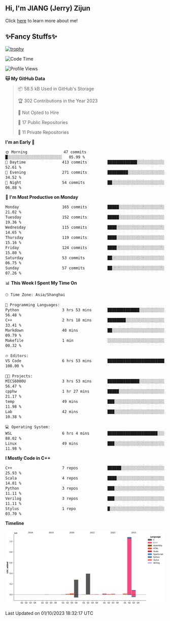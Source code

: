 ## Hi, I'm JIANG (Jerry) Zijun

Click [here](https://jzjerry.github.io/about/) to learn more about me!

## ✨Fancy Stuffs✨
[![trophy](https://github-profile-trophy.vercel.app/?username=jzjerry&theme=onedark)](https://github.com/ryo-ma/github-profile-trophy)
<!--START_SECTION:waka-->
![Code Time](http://img.shields.io/badge/Code%20Time-43%20hrs%2024%20mins-blue)

![Profile Views](http://img.shields.io/badge/Profile%20Views-7-blue)

**🐱 My GitHub Data** 

> 📦 58.5 kB Used in GitHub's Storage 
 > 
> 🏆 302 Contributions in the Year 2023
 > 
> 🚫 Not Opted to Hire
 > 
> 📜 17 Public Repositories 
 > 
> 🔑 11 Private Repositories 
 > 
**I'm an Early 🐤** 

```text
🌞 Morning                47 commits          █░░░░░░░░░░░░░░░░░░░░░░░░   05.99 % 
🌆 Daytime                413 commits         █████████████░░░░░░░░░░░░   52.61 % 
🌃 Evening                271 commits         █████████░░░░░░░░░░░░░░░░   34.52 % 
🌙 Night                  54 commits          ██░░░░░░░░░░░░░░░░░░░░░░░   06.88 % 
```
📅 **I'm Most Productive on Monday** 

```text
Monday                   165 commits         █████░░░░░░░░░░░░░░░░░░░░   21.02 % 
Tuesday                  152 commits         █████░░░░░░░░░░░░░░░░░░░░   19.36 % 
Wednesday                115 commits         ████░░░░░░░░░░░░░░░░░░░░░   14.65 % 
Thursday                 119 commits         ████░░░░░░░░░░░░░░░░░░░░░   15.16 % 
Friday                   124 commits         ████░░░░░░░░░░░░░░░░░░░░░   15.80 % 
Saturday                 53 commits          ██░░░░░░░░░░░░░░░░░░░░░░░   06.75 % 
Sunday                   57 commits          ██░░░░░░░░░░░░░░░░░░░░░░░   07.26 % 
```


📊 **This Week I Spent My Time On** 

```text
🕑︎ Time Zone: Asia/Shanghai

💬 Programming Languages: 
Python                   3 hrs 53 mins       ██████████████░░░░░░░░░░░   56.48 % 
C++                      2 hrs 18 mins       ████████░░░░░░░░░░░░░░░░░   33.41 % 
Markdown                 40 mins             ██░░░░░░░░░░░░░░░░░░░░░░░   09.79 % 
Makefile                 1 min               ░░░░░░░░░░░░░░░░░░░░░░░░░   00.32 % 

🔥 Editors: 
VS Code                  6 hrs 53 mins       █████████████████████████   100.00 % 

🐱‍💻 Projects: 
MICS6000U                3 hrs 53 mins       ██████████████░░░░░░░░░░░   56.47 % 
cpphw                    1 hr 27 mins        █████░░░░░░░░░░░░░░░░░░░░   21.17 % 
temp                     49 mins             ███░░░░░░░░░░░░░░░░░░░░░░   11.98 % 
Lab                      42 mins             ███░░░░░░░░░░░░░░░░░░░░░░   10.38 % 

💻 Operating System: 
WSL                      6 hrs 4 mins        ██████████████████████░░░   88.02 % 
Linux                    49 mins             ███░░░░░░░░░░░░░░░░░░░░░░   11.98 % 
```

**I Mostly Code in C++** 

```text
C++                      7 repos             ██████░░░░░░░░░░░░░░░░░░░   25.93 % 
Scala                    4 repos             ████░░░░░░░░░░░░░░░░░░░░░   14.81 % 
Python                   3 repos             ███░░░░░░░░░░░░░░░░░░░░░░   11.11 % 
Verilog                  3 repos             ███░░░░░░░░░░░░░░░░░░░░░░   11.11 % 
Stylus                   1 repo              █░░░░░░░░░░░░░░░░░░░░░░░░   03.70 % 
```



**Timeline**

![Lines of Code chart](https://raw.githubusercontent.com/Jzjerry/Jzjerry/main/assets/bar_graph.png)


 Last Updated on 01/10/2023 18:32:17 UTC
<!--END_SECTION:waka-->
